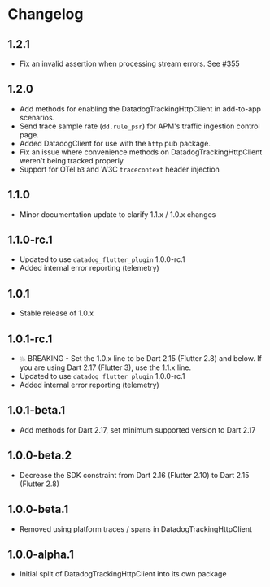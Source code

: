 # Changelog

## 1.2.1

* Fix an invalid assertion when processing stream errors. See [#355]

## 1.2.0

* Add methods for enabling the DatadogTrackingHttpClient in add-to-app scenarios.
* Send trace sample rate (`dd.rule_psr`) for APM's traffic ingestion control page.
* Added DatadogClient for use with the `http` pub package.
* Fix an issue where convenience methods on DatadogTrackingHttpClient weren't being tracked properly
* Support for OTel `b3` and W3C `tracecontext` header injection

## 1.1.0

* Minor documentation update to clarify 1.1.x / 1.0.x changes

## 1.1.0-rc.1

* Updated to use `datadog_flutter_plugin` 1.0.0-rc.1
* Added internal error reporting (telemetry)

## 1.0.1

* Stable release of 1.0.x

## 1.0.1-rc.1

* 💥 BREAKING - Set the 1.0.x line to be Dart 2.15 (Flutter 2.8) and below. If you are using Dart 2.17 (Flutter 3), use the 1.1.x line.
* Updated to use `datadog_flutter_plugin` 1.0.0-rc.1
* Added internal error reporting (telemetry)

## 1.0.1-beta.1

* Add methods for Dart 2.17, set minimum supported version to Dart 2.17

## 1.0.0-beta.2

* Decrease the SDK constraint from Dart 2.16 (Flutter 2.10) to Dart 2.15 (Flutter 2.8)

## 1.0.0-beta.1

* Removed using platform traces / spans in DatadogTrackingHttpClient

## 1.0.0-alpha.1

* Initial split of DatadogTrackingHttpClient into its own package

[#355]: https://github.com/DataDog/dd-sdk-flutter/issues/355
